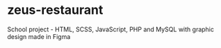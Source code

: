 # zeus-restaurant
School project - HTML, SCSS, JavaScript, PHP and MySQL with graphic design made in Figma
